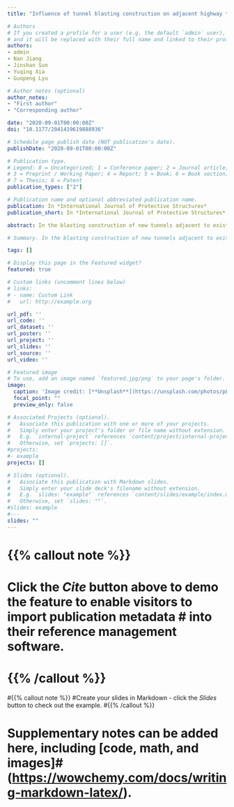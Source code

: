 ```yaml
---
title: "Influence of tunnel blasting construction on adjacent highway tunnel:  A case study in Wuhan, China"

# Authors
# If you created a profile for a user (e.g. the default `admin` user), write the username (folder name) here 
# and it will be replaced with their full name and linked to their profile.
authors:
- admin
- Nan Jiang
- Jinshan Sun
- Yuqing Xia
- Guopeng Lyu

# Author notes (optional)
author_notes:
- "First author"
- "Corresponding author"

date: "2020-09-01T00:00:00Z"
doi: "10.1177/2041419619888936"

# Schedule page publish date (NOT publication's date).
publishDate: "2020-09-01T00:00:00Z"

# Publication type.
# Legend: 0 = Uncategorized; 1 = Conference paper; 2 = Journal article;
# 3 = Preprint / Working Paper; 4 = Report; 5 = Book; 6 = Book section;
# 7 = Thesis; 8 = Patent
publication_types: ["2"]

# Publication name and optional abbreviated publication name.
publication: In *International Journal of Protective Structures*
publication_short: In *International Journal of Protective Structures*

abstract: In the blasting construction of new tunnels adjacent to existing tunnels, it is important to properly evaluate and control the influence of blasting vibration. In this study, the peak particle velocity of the lining structure of the Huanglongshan highway tunnel (i.e. the existing tunnel) in Wuhan, China, which was adjacent to a tunnel under construction by blasting, was monitored and analyzed. The numerical model of the existing tunnel was established by the dynamic finite element software LS-DYNA, and the reliability of the model and parameter selections were verified based on the field monitoring data. The relationship between peak particle velocity and effective tensile stress of the tunnel lining structure was proposed based on the combination of measured peak particle velocity, dynamic stress distribution characteristics, and numerical simulations under different blasting conditions. Based on the maximum tensile stress criterion and considering the dynamic tensile strength increase factor of lining material, the safety threshold of peak particle velocity for existing tunnel lining structure and the maximum charge weight for new tunnel blasting were suggested.

# Summary. In the blasting construction of new tunnels adjacent to existing tunnels, it is important to properly evaluate and control the influence of blasting vibration. In this study, the peak particle velocity of the lining structure of the Huanglongshan highway tunnel (i.e. the existing tunnel) in Wuhan, China, which was adjacent to a tunnel under construction by blasting, was monitored and analyzed. The numerical model of the existing tunnel was established by the dynamic finite element software LS-DYNA, and the reliability of the model and parameter selections were verified based on the field monitoring data. The relationship between peak particle velocity and effective tensile stress of the tunnel lining structure was proposed based on the combination of measured peak particle velocity, dynamic stress distribution characteristics, and numerical simulations under different blasting conditions. Based on the maximum tensile stress criterion and considering the dynamic tensile strength increase factor of lining material, the safety threshold of peak particle velocity for existing tunnel lining structure and the maximum charge weight for new tunnel blasting were suggested.

tags: []

# Display this page in the Featured widget?
featured: true

# Custom links (uncomment lines below)
# links:
# - name: Custom Link
#   url: http://example.org

url_pdf: ''
url_code: ''
url_dataset: ''
url_poster: ''
url_project: ''
url_slides: ''
url_source: ''
url_video: ''

# Featured image
# To use, add an image named `featured.jpg/png` to your page's folder. 
image:
  caption: 'Image credit: [**Unsplash**](https://unsplash.com/photos/pLCdAaMFLTE)'
  focal_point: ""
  preview_only: false

# Associated Projects (optional).
#   Associate this publication with one or more of your projects.
#   Simply enter your project's folder or file name without extension.
#   E.g. `internal-project` references `content/project/internal-project/index.md`.
#   Otherwise, set `projects: []`.
#projects:
#- example
projects: []

# Slides (optional).
#   Associate this publication with Markdown slides.
#   Simply enter your slide deck's filename without extension.
#   E.g. `slides: "example"` references `content/slides/example/index.md`.
#   Otherwise, set `slides: ""`.
#slides: example
#---
slides: ""
---
```


# {{% callout note %}}
# Click the *Cite* button above to demo the feature to enable visitors to import publication metadata # into their reference management software.
# {{% /callout %}}

#{{% callout note %}}
#Create your slides in Markdown - click the *Slides* button to check out the example.
#{{% /callout %}}

# Supplementary notes can be added here, including [code, math, and images]#(https://wowchemy.com/docs/writing-markdown-latex/).
